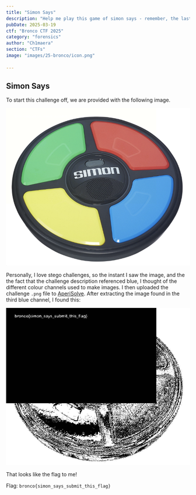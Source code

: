 ```yaml
---
title: "Simon Says"
description: "Help me play this game of simon says - remember, the last 2 lights have been blue!"
pubDate: 2025-03-19
ctf: "Bronco CTF 2025"
category: "forensics"
author: "Ch1maera"
section: "CTFs"
image: "images/25-bronco/icon.png"

---
```


## Simon Says 

To start this challenge off, we are provided with the following image. 

![image of Simon Says Challenge](images/25-bronco/simonsays.png)

Personally, I love stego challenges, so the instant I saw the image, and the the fact that the challenge description referenced blue, I thought of the different colour channels used to make images. I then uploaded the challenge `.png` file to [AperiSolve](https://www.aperisolve.com/). After extracting the image found in the third blue channel, I found this: 

![image of Simon Says Challenge in Aperisolve](images/25-bronco/simonsayssteg.png)

That looks like the flag to me!

Flag: `bronco{simon_says_submit_this_flag}`